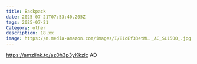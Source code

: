 ```yaml
---
title: Backpack
date: 2025-07-21T07:53:40.205Z
tags: 2025-07-21
Category: other
description: 18.xx
image: https://m.media-amazon.com/images/I/81oEf33etML._AC_SL1500_.jpg
---
```

https://amzlink.to/az0h3p3yKkzic
AD